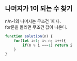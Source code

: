 ## 나머지가 1이 되는 수 찾기

n/n-1의 나머지는 무조건 1이다.<br />
for문을 돌리면 무조건 값이 나온다. 

```js
function solution(n) {
    for(let i=1; i< n; i++){
        if(n % i ===1) return i
    }
}
```
